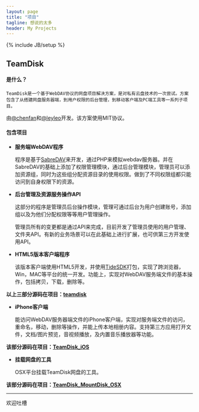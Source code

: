 ```yaml
---
layout: page
title: "项目"
tagline: 想说的太多
header: My Projects
---
```

{% include JB/setup %}

## TeamDisk

#### 是什么？
    TeamDisk是一个基于WebDAV协议的网盘项目解决方案，是对私有云盘技术的一次尝试。方案包含了从搭建网盘服务器端，到用户权限的后台管理，到移动客户端及PC端工具等一系列子项目。

由[@chenfan](https://github.com/chenfan)和[@leyleo](https://github.com/leyleo)开发。该方案使用MIT协议。

#### 包含项目
* __服务端WebDAV程序__

    程序是基于[SabreDAV](https://code.google.com/p/sabredav/)来开发，通过PHP来模拟webdav服务器。并在SabreDAV的基础上添加了权限管理模块，通过后台管理模块，管理员可以添加资源组，同时为这些组分配资源目录的使用权限。做到了不同权限组都只能访问到自身权限下的资源。

* __后台管理及资源服务操作API__

    这部分的程序是管理员后台操作模块，管理可通过后台为用户创建账号，添加组以及为他们分配权限等等用户管理操作。

    管理员所有的变更都是通过API来完成，目前开发了管理员使用的用户管理、文件夹API。有新的业务场景可以在此基础上进行扩展，也可供第三方开发使用API。

* __HTML5版本客户端程序__

    该版本客户端使用HTML5开发，并使用[TideSDK](http://www.tidesdk.org/)打包，实现了跨浏览器，Win，MAC等平台的统一开发。功能上，实现对WebDAV服务端文件的基本操作，包括拷贝，下载，删除等。

**以上三部分源码在项目：[teamdisk](https://github.com/chenfan/teamdisk)**

* __iPhone客户端__

    能访问WebDAV服务器端文件的iPhone客户端，实现对服务端文件的访问，重命名，移动，删除等操作，并能上传本地相册内容。支持第三方应用打开文件，文档/图片预览，音视频播放，及内置音乐播放器等功能。

**该部分源码在项目：[TeamDisk_iOS](https://github.com/leyleo/TeamDisk_iOS)**

* __挂载网盘的工具__

  OSX平台挂载TeamDisk网盘的工具。

**该部分源码在项目：[TeamDisk_MountDisk_OSX](https://github.com/leyleo/TeamDisk_MountDisk_OSX)**

----
欢迎吐槽
